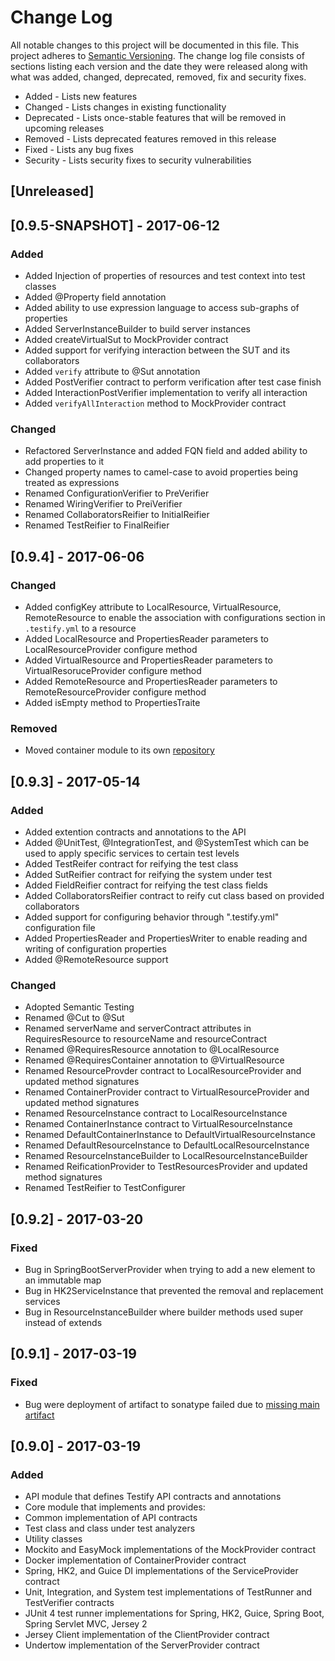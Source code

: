 # Change Log
All notable changes to this project will be documented in this file. This project
adheres to [Semantic Versioning](http://semver.org/). The change log file consists
of sections listing each version and the date they were released along with what
was added, changed, deprecated, removed, fix and security fixes.

- Added - Lists new features
- Changed - Lists changes in existing functionality
- Deprecated -  Lists once-stable features that will be removed in upcoming releases
- Removed - Lists deprecated features removed in this release
- Fixed - Lists any bug fixes
- Security - Lists security fixes to security vulnerabilities

## [Unreleased]

## [0.9.5-SNAPSHOT] - 2017-06-12
### Added
- Added Injection of properties of resources and test context into test classes
 - Added @Property field annotation
 - Added ability to use expression language to access sub-graphs of properties
- Added ServerInstanceBuilder to build server instances
- Added createVirtualSut to MockProvider contract
- Added support for verifying interaction between the SUT and its collaborators
 - Added `verify` attribute to @Sut annotation
 - Added PostVerifier contract to perform verification after test case finish
 - Added InteractionPostVerifier implementation to verify all interaction
 - Added `verifyAllInteraction` method to MockProvider contract

### Changed
- Refactored ServerInstance and added FQN field and added ability to add properties to it
- Changed property names to camel-case to avoid properties being treated as expressions
- Renamed ConfigurationVerifier to PreVerifier
- Renamed WiringVerifier to PreiVerifier
- Renamed CollaboratorsReifier to InitialReifier
- Renamed TestReifier to FinalReifier

## [0.9.4] - 2017-06-06
### Changed
- Added configKey attribute to LocalResource, VirtualResource, RemoteResource to enable the association with configurations section in `.testify.yml` to a resource
- Added LocalResource and PropertiesReader parameters to LocalResourceProvider configure method
- Added VirtualResource and PropertiesReader parameters to VirtualResoruceProvider configure method
- Added RemoteResource and PropertiesReader parameters to RemoteResourceProvider configure method
- Added isEmpty method to PropertiesTraite

### Removed
 - Moved container module to its own [repository](https://github.com/testify-project/virtual-resources)

## [0.9.3] - 2017-05-14
### Added
- Added extention contracts and annotations to the API
 - Added @UnitTest, @IntegrationTest, and @SystemTest which can be used to apply specific services to certain test levels
 - Added TestReifer contract for reifying the test class
 - Added SutReifier contract for reifying the system under test
 - Added FieldReifier contract for reifying the test class fields
 - Added CollaboratorsReifier contract to reify cut class based on provided collaborators
- Added support for configuring behavior through ".testify.yml" configuration file
- Added PropertiesReader and PropertiesWriter to enable reading and writing of configuration properties
- Added @RemoteResource support

### Changed
- Adopted Semantic Testing
 - Renamed @Cut to @Sut
 - Renamed serverName and serverContract attributes in RequiresResource to resourceName and resourceContract
 - Renamed @RequiresResource annotation to @LocalResource
 - Renamed @RequiresContainer annotation to @VirtualResource
 - Renamed ResourceProvder contract to LocalResourceProvider and updated method signatures
 - Renamed ContainerProvider contract to VirtualResourceProvider and updated method signatures
 - Renamed ResourceInstance contract to LocalResourceInstance
 - Renamed ContainerInstance contract to VirtualResourceInstance
 - Renamed DefaultContainerInstance to DefaultVirtualResourceInstance
 - Renamed DefaultResourceInstance to DefaultLocalResourceInstance
 - Renamed ResourceInstanceBuilder to LocalResourceInstanceBuilder
 - Renamed ReificationProvider to TestResourcesProvider and updated method signatures
 - Renamed TestReifier to TestConfigurer

## [0.9.2] - 2017-03-20
### Fixed
- Bug in SpringBootServerProvider when trying to add a new element to an immutable map
- Bug in HK2ServiceInstance that prevented the removal and replacement services
- Bug in ResourceInstanceBuilder where builder methods used super instead of extends

## [0.9.1] - 2017-03-19
### Fixed
- Bug were deployment of artifact to sonatype failed due to [missing main artifact](https://travis-ci.org/testify-project/testify/builds/212702576)

## [0.9.0] - 2017-03-19
### Added
- API module that defines Testify API contracts and annotations
- Core module that implements and provides:
 - Common implementation of API contracts
 - Test class and class under test analyzers
 - Utility classes
- Mockito and EasyMock implementations of the MockProvider contract
- Docker implementation of ContainerProvider contract
- Spring, HK2, and Guice DI implementations of the ServiceProvider contract
- Unit, Integration, and System test implementations of TestRunner and TestVerifier contracts
- JUnit 4 test runner implementations for Spring, HK2, Guice, Spring Boot, Spring Servlet MVC, Jersey 2
- Jersey Client implementation of the ClientProvider contract
- Undertow implementation of the ServerProvider contract
